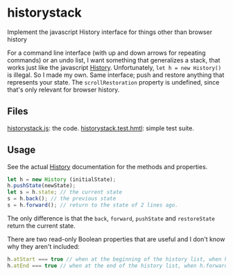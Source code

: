 # historystack
Implement the javascript History interface for things other than browser history

For a command line interface (with up and down arrows for repeating commands) or an undo list, I want something that generalizes a stack, that works just like the javascript [History](https://developer.mozilla.org/en-US/docs/Web/API/History). Unfortunately, `let h = new History()` is illegal. So I made my own. Same interface; push and restore anything that represents your state. The `scrollRestoration` property is undefined, since that's only relevant for browser history.

## Files
[historystack.js](https://github.com/dwachss/historystack/blob/master/historystack.js): the code.
[historystack.test.hmtl](http://github.bililite.com/historystack/historystack.test.html): simple test suite.

## Usage
See the actual [History](https://developer.mozilla.org/en-US/docs/Web/API/History) documentation for the methods and properties.

``` Javascript
let h = new History (initialState);
h.pushState(newState);
let s = h.state; // the current state
s = h.back(); // the previous state
s = h.forward(); // return to the state of 2 lines ago.
```

The only difference is that the `back`, `forward`, `pushState` and `restoreState` return the current state.

There are two read-only Boolean properties that are useful and I don't know why they aren't included:
``` Javascript
h.atStart === true // when at the beginning of the history list, when h.back() leaves the state unchanged
h.atEnd === true // when at the end of the history list, when h.forward() leaves the state unchanged
```
